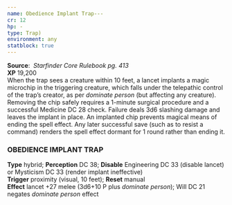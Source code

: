 ```yaml
---
name: Obedience Implant Trap---
cr: 12
hp: -
type: Trap)
environment: any
statblock: true
---
```

**Source**:  _Starfinder Core Rulebook pg. 413_  
**XP** 19,200  
When the trap sees a creature within 10 feet, a lancet implants a magic microchip in the triggering creature, which falls under the telepathic control of the trap’s creator, as per _dominate person_ (but affecting any creature). Removing the chip safely requires a 1-minute surgical procedure and a successful Medicine DC 28 check. Failure deals 3d6 slashing damage and leaves the implant in place. An implanted chip prevents magical means of ending the spell effect. Any later successful save (such as to resist a command) renders the spell effect dormant for 1 round rather than ending it.

### OBEDIENCE IMPLANT TRAP

**Type** hybrid; **Perception** DC 38; **Disable** Engineering DC 33 (disable lancet) or Mysticism DC 33 (render implant ineffective)  
**Trigger** proximity (visual, 10 feet); **Reset** manual  
**Effect** lancet +27 melee (3d6+10 P plus _dominate person_); Will DC 21 negates _dominate person_ effect
